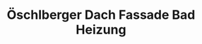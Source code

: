 ---
title: "Öschlberger Dach Fassade Bad Heizung"
url: /seekirchen-am-wallersee/oeschlberger-dach-fassade-bad-heizung/
shop: Basteln
---